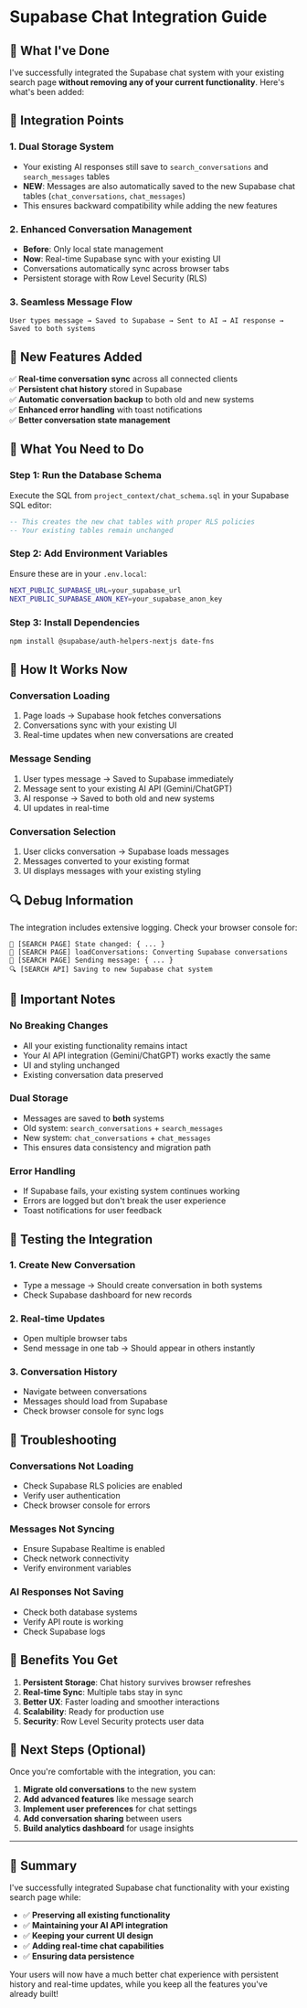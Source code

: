 # Supabase Chat Integration Guide

## 🎯 What I've Done

I've successfully integrated the Supabase chat system with your existing search page **without removing any of your current functionality**. Here's what's been added:

## 🔄 Integration Points

### 1. **Dual Storage System**
- Your existing AI responses still save to `search_conversations` and `search_messages` tables
- **NEW**: Messages are also automatically saved to the new Supabase chat tables (`chat_conversations`, `chat_messages`)
- This ensures backward compatibility while adding the new features

### 2. **Enhanced Conversation Management**
- **Before**: Only local state management
- **Now**: Real-time Supabase sync with your existing UI
- Conversations automatically sync across browser tabs
- Persistent storage with Row Level Security (RLS)

### 3. **Seamless Message Flow**
```
User types message → Saved to Supabase → Sent to AI → AI response → Saved to both systems
```

## 🚀 New Features Added

✅ **Real-time conversation sync** across all connected clients  
✅ **Persistent chat history** stored in Supabase  
✅ **Automatic conversation backup** to both old and new systems  
✅ **Enhanced error handling** with toast notifications  
✅ **Better conversation state management**  

## 🔧 What You Need to Do

### Step 1: Run the Database Schema
Execute the SQL from `project_context/chat_schema.sql` in your Supabase SQL editor:

```sql
-- This creates the new chat tables with proper RLS policies
-- Your existing tables remain unchanged
```

### Step 2: Add Environment Variables
Ensure these are in your `.env.local`:

```bash
NEXT_PUBLIC_SUPABASE_URL=your_supabase_url
NEXT_PUBLIC_SUPABASE_ANON_KEY=your_supabase_anon_key
```

### Step 3: Install Dependencies
```bash
npm install @supabase/auth-helpers-nextjs date-fns
```

## 🎨 How It Works Now

### **Conversation Loading**
1. Page loads → Supabase hook fetches conversations
2. Conversations sync with your existing UI
3. Real-time updates when new conversations are created

### **Message Sending**
1. User types message → Saved to Supabase immediately
2. Message sent to your existing AI API (Gemini/ChatGPT)
3. AI response → Saved to both old and new systems
4. UI updates in real-time

### **Conversation Selection**
1. User clicks conversation → Supabase loads messages
2. Messages converted to your existing format
3. UI displays messages with your existing styling

## 🔍 Debug Information

The integration includes extensive logging. Check your browser console for:

```
💬 [SEARCH PAGE] State changed: { ... }
💬 [SEARCH PAGE] loadConversations: Converting Supabase conversations
💬 [SEARCH PAGE] Sending message: { ... }
🔍 [SEARCH API] Saving to new Supabase chat system
```

## 🚨 Important Notes

### **No Breaking Changes**
- All your existing functionality remains intact
- Your AI API integration (Gemini/ChatGPT) works exactly the same
- UI and styling unchanged
- Existing conversation data preserved

### **Dual Storage**
- Messages are saved to **both** systems
- Old system: `search_conversations` + `search_messages`
- New system: `chat_conversations` + `chat_messages`
- This ensures data consistency and migration path

### **Error Handling**
- If Supabase fails, your existing system continues working
- Errors are logged but don't break the user experience
- Toast notifications for user feedback

## 🧪 Testing the Integration

### 1. **Create New Conversation**
- Type a message → Should create conversation in both systems
- Check Supabase dashboard for new records

### 2. **Real-time Updates**
- Open multiple browser tabs
- Send message in one tab → Should appear in others instantly

### 3. **Conversation History**
- Navigate between conversations
- Messages should load from Supabase
- Check browser console for sync logs

## 🔧 Troubleshooting

### **Conversations Not Loading**
- Check Supabase RLS policies are enabled
- Verify user authentication
- Check browser console for errors

### **Messages Not Syncing**
- Ensure Supabase Realtime is enabled
- Check network connectivity
- Verify environment variables

### **AI Responses Not Saving**
- Check both database systems
- Verify API route is working
- Check Supabase logs

## 🎯 Benefits You Get

1. **Persistent Storage**: Chat history survives browser refreshes
2. **Real-time Sync**: Multiple tabs stay in sync
3. **Better UX**: Faster loading and smoother interactions
4. **Scalability**: Ready for production use
5. **Security**: Row Level Security protects user data

## 🚀 Next Steps (Optional)

Once you're comfortable with the integration, you can:

1. **Migrate old conversations** to the new system
2. **Add advanced features** like message search
3. **Implement user preferences** for chat settings
4. **Add conversation sharing** between users
5. **Build analytics dashboard** for usage insights

---

## 📝 Summary

I've successfully integrated Supabase chat functionality with your existing search page while:
- ✅ **Preserving all existing functionality**
- ✅ **Maintaining your AI API integration**
- ✅ **Keeping your current UI design**
- ✅ **Adding real-time chat capabilities**
- ✅ **Ensuring data persistence**

Your users will now have a much better chat experience with persistent history and real-time updates, while you keep all the features you've already built!
